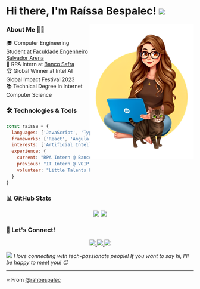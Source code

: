 # Hi there, I'm Raíssa Bespalec! <img src="https://media.giphy.com/media/mGcNjsfWAjY5AEZNw6/giphy.gif" width="50">

<div align="center">
  <img src="raisa_com_titi_menos_falso-removebg-preview (1).png" width="280" align="right">
</div>

### About Me 👩‍💻

🎓 Computer Engineering Student at <a href="https://faculdadesalvadorarena.org.br/" target="_blank">Faculdade Engenheiro Salvador Arena</a>  
💼 RPA Intern at <a href="https://www.safra.com.br/" target="_blank">Banco Safra</a>  
🏆 Global Winner at Intel AI Global Impact Festival 2023  
📚 Technical Degree in Internet Computer Science

### 🛠️ Technologies & Tools

```javascript
const raissa = {
  languages: ['JavaScript', 'TypeScript', 'Python', 'C#', 'HTML', 'CSS'],
  frameworks: ['React', 'Angular', 'Node.js'],
  interests: ['Artificial Intelligence', 'RPA', 'Web Development'],
  experience: {
    current: "RPA Intern @ Banco Safra",
    previous: "IT Intern @ VOIP Group",
    volunteer: "Little Talents Project"
  }
}
```

### 📊 GitHub Stats

<div align="center">
  <img height="180em" src="https://github-readme-stats.vercel.app/api?username=rahbespalec&show_icons=true&theme=dracula&include_all_commits=true&count_private=true"/>
  <img height="180em" src="https://github-readme-stats.vercel.app/api/top-langs/?username=rahbespalec&layout=compact&langs_count=7&theme=dracula"/>
</div>

### 🤝 Let's Connect!

<div align="center">
  <a href="https://www.linkedin.com/in/ra%C3%ADssa-bespalec-789a37204/" target="_blank">
    <img src="https://img.shields.io/badge/-LinkedIn-%230077B5?style=for-the-badge&logo=linkedin&logoColor=white">
  </a>
  <a href="mailto:rbdraissabdaloia@gmail.com" target="_blank">
    <img src="https://img.shields.io/badge/-Gmail-%23333?style=for-the-badge&logo=gmail&logoColor=white">
  </a>
  <a href="https://www.instagram.com/rahbespalec" target="_blank">
    <img src="https://img.shields.io/badge/-Instagram-%23E4405F?style=for-the-badge&logo=instagram&logoColor=white">
  </a>
</div>

<img src="https://media.giphy.com/media/LnQjpWaON8nhr21vNW/giphy.gif" width="60"> <em>I love connecting with tech-passionate people! If you want to say hi, I'll be happy to meet you! 😊</em>

---
⭐ From <a href="https://github.com/rahbespalec" target="_blank">@rahbespalec</a>
